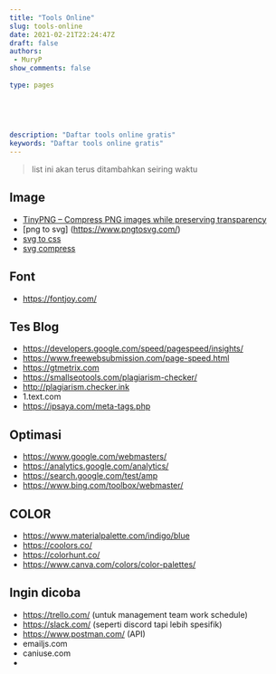 ```yaml
---
title: "Tools Online"
slug: tools-online
date: 2021-02-21T22:24:47Z
draft: false 
authors:
 - MuryP
show_comments: false 
 
type: pages 
 

 
 
 
description: "Daftar tools online gratis" 
keywords: "Daftar tools online gratis" 
--- 
```

> list ini akan terus ditambahkan seiring waktu

## Image
- [TinyPNG – Compress PNG images while preserving transparency](https://tinypng.com/)
- [png to svg] (https://www.pngtosvg.com/)
- [svg to css](https://yoksel.github.io/url-encoder/)
- [svg compress](https://jakearchibald.github.io/svgomg/)

## Font
- https://fontjoy.com/


## Tes Blog
- https://developers.google.com/speed/pagespeed/insights/
- https://www.freewebsubmission.com/page-speed.html
- https://gtmetrix.com
- https://smallseotools.com/plagiarism-checker/
- http://plagiarism.checker.ink 
- 1.text.com 
- https://ipsaya.com/meta-tags.php


## Optimasi
- https://www.google.com/webmasters/
- https://analytics.google.com/analytics/
- https://search.google.com/test/amp
- https://www.bing.com/toolbox/webmaster/


## COLOR
- https://www.materialpalette.com/indigo/blue
- https://coolors.co/
- https://colorhunt.co/
- https://www.canva.com/colors/color-palettes/


## Ingin dicoba 
- https://trello.com/ (untuk management team work schedule)
- https://slack.com/ (seperti discord tapi lebih spesifik)
- https://www.postman.com/ (API) 
- emailjs.com 
- caniuse.com 
- 